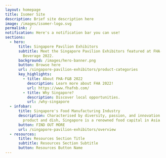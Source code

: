 ```yaml
---
layout: homepage
title: Isomer Site
description: Brief site description here
image: /images/isomer-logo.svg
permalink: /
notification: Here's a notification bar you can use!
sections:
  - hero:
      title: Singapore Pavilion Exhibitors
      subtitle: Meet the Singapore Pavilion Exhibitors featured at FHA-Food and
        Beverage 2022.
      background: /images/hero-banner.png
      button: Browse here
      url: /singapore-pavilion-exhibitors/product-categories
      key_highlights:
        - title: About FHA-F&B 2022
          description: Learn more about FHA 2022!
          url: https://www.fhafnb.com/
        - title: Why Singapore?
          description: Discover local opportunities.
          url: /why-singapore
  - infobar:
      title: Singapore's Food Manufacturing Industry
      description: Characterised by diversity, passion, and innovation behind every
        product and dish, Singapore is a renowned food capital in Asia.
      button: FIND OUT MORE
      url: /singapore-pavilion-exhibitors/overview
  - resources:
      title: Resources Section Title
      subtitle: Resources Section Subtitle
      button: Resources Button Name
---
```


